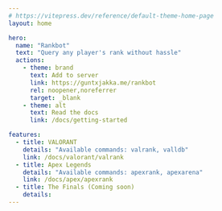 ```yaml
---
# https://vitepress.dev/reference/default-theme-home-page
layout: home

hero:
  name: "Rankbot"
  text: "Query any player's rank without hassle"
  actions:
    - theme: brand
      text: Add to server
      link: https://guntxjakka.me/rankbot
      rel: noopener,noreferrer
      target: _blank
    - theme: alt
      text: Read the docs
      link: /docs/getting-started

features:
  - title: VALORANT
    details: "Available commands: valrank, valldb"
    link: /docs/valorant/valrank
  - title: Apex Legends
    details: "Available commands: apexrank, apexarena"
    link: /docs/apex/apexrank
  - title: The Finals (Coming soon)
    details: 
---
```


